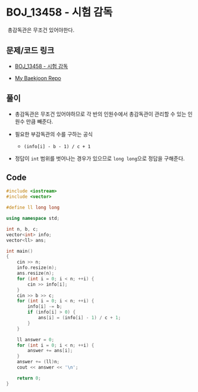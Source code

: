 # BOJ_13458 - 시험 감독

&nbsp;총감독관은 무조건 있어야한다.

## 문제/코드 링크

- [BOJ_13458 - 시험 감독](https://www.acmicpc.net/problem/13458)

- [My Baekjoon Repo](https://github.com/Meantint/Baekjoon)

## 풀이

- 총감독관은 무조건 있어야하므로 각 반의 인원수에서 총감독관이 관리할 수 있는 인원수 만큼 빼준다.

- 필요한 부감독관의 수를 구하는 공식

  - `(info[i] - b - 1) / c + 1`

- 정답이 `int` 범위를 벗어나는 경우가 있으므로 `long long`으로 정답을 구해준다.

## Code

```cpp
#include <iostream>
#include <vector>

#define ll long long

using namespace std;

int n, b, c;
vector<int> info;
vector<ll> ans;

int main()
{
    cin >> n;
    info.resize(n);
    ans.resize(n);
    for (int i = 0; i < n; ++i) {
        cin >> info[i];
    }
    cin >> b >> c;
    for (int i = 0; i < n; ++i) {
        info[i] -= b;
        if (info[i] > 0) {
            ans[i] = (info[i] - 1) / c + 1;
        }
    }

    ll answer = 0;
    for (int i = 0; i < n; ++i) {
        answer += ans[i];
    }
    answer += (ll)n;
    cout << answer << '\n';

    return 0;
}
```
